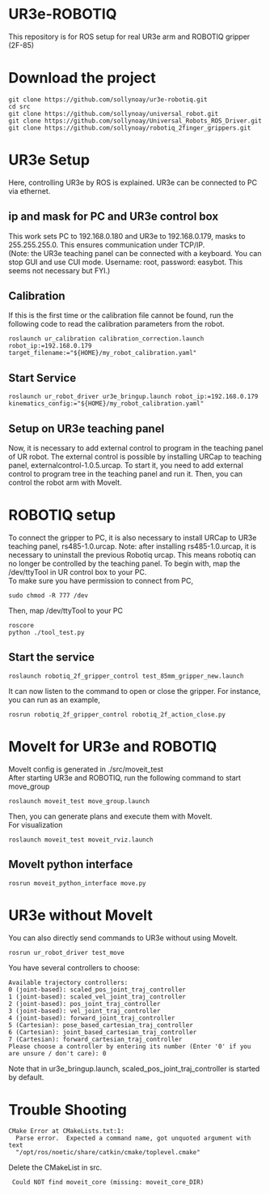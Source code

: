 # UR3e-ROBOTIQ
This repository is for ROS setup for real UR3e arm and ROBOTIQ gripper (2F-85)
# Download the project
```
git clone https://github.com/sollynoay/ur3e-robotiq.git
cd src
git clone https://github.com/sollynoay/universal_robot.git
git clone https://github.com/sollynoay/Universal_Robots_ROS_Driver.git
git clone https://github.com/sollynoay/robotiq_2finger_grippers.git
```
# UR3e Setup
Here, controlling UR3e by ROS is explained. UR3e can be connected to PC via ethernet.  
## ip and mask for PC and UR3e control box
This work sets PC to 192.168.0.180 and UR3e to 192.168.0.179, masks to 255.255.255.0. This ensures communication under TCP/IP.  
(Note: the UR3e teaching panel can be connected with a keyboard. You can stop GUI and use CUI mode. Username: root, password: easybot. This seems not necessary but FYI.)
## Calibration
If this is the first time or the calibration file cannot be found, run the following code to read the calibration parameters from the robot. 
```
roslaunch ur_calibration calibration_correction.launch robot_ip:=192.168.0.179 target_filename:="${HOME}/my_robot_calibration.yaml"
```
## Start Service
```
roslaunch ur_robot_driver ur3e_bringup.launch robot_ip:=192.168.0.179 kinematics_config:="${HOME}/my_robot_calibration.yaml"
```
## Setup on UR3e teaching panel
Now, it is necessary to add external control to program in the teaching panel of UR robot. The external control is possible by installing URCap to teaching panel, externalcontrol-1.0.5.urcap. To start it, you need to add external control to program tree in the teaching panel and run it. Then, you can control the robot arm with MoveIt.

# ROBOTIQ setup
To connect the gripper to PC, it is also necessary to install URCap to UR3e teaching panel, rs485-1.0.urcap. Note: after installing rs485-1.0.urcap, it is necessary to uninstall the previous Robotiq urcap. This means robotiq can no longer be controlled by the teaching panel. To begin with, map the /dev/ttyTool in UR control box to your PC.  
To make sure you have permission to connect from PC,
```
sudo chmod -R 777 /dev
```
Then, map /dev/ttyTool to your PC  
```
roscore
python ./tool_test.py
```
## Start the service
```
roslaunch robotiq_2f_gripper_control test_85mm_gripper_new.launch
```
It can now listen to the command to open or close the gripper. For instance, you can run as an example,
```
rosrun robotiq_2f_gripper_control robotiq_2f_action_close.py 
```
# MoveIt for UR3e and ROBOTIQ
MoveIt config is generated in ./src/moveit_test  
After starting UR3e and ROBOTIQ, run the following command to start move_group
```
roslaunch moveit_test move_group.launch
```
Then, you can generate plans and execute them with MoveIt.  
For visualization
```
roslaunch moveit_test moveit_rviz.launch
```
## MoveIt python interface
```
rosrun moveit_python_interface move.py
```

# UR3e without MoveIt
You can also directly send commands to UR3e without using MoveIt.
```
rosrun ur_robot_driver test_move
```
You have several controllers to choose:
```
Available trajectory controllers:
0 (joint-based): scaled_pos_joint_traj_controller
1 (joint-based): scaled_vel_joint_traj_controller
2 (joint-based): pos_joint_traj_controller
3 (joint-based): vel_joint_traj_controller
4 (joint-based): forward_joint_traj_controller
5 (Cartesian): pose_based_cartesian_traj_controller
6 (Cartesian): joint_based_cartesian_traj_controller
7 (Cartesian): forward_cartesian_traj_controller
Please choose a controller by entering its number (Enter '0' if you are unsure / don't care): 0
```
Note that in ur3e_bringup.launch, scaled_pos_joint_traj_controller is started by default. 

# Trouble Shooting
```
CMake Error at CMakeLists.txt:1:
  Parse error.  Expected a command name, got unquoted argument with text
  "/opt/ros/noetic/share/catkin/cmake/toplevel.cmake"
```
Delete the CMakeList in src.  
```
 Could NOT find moveit_core (missing: moveit_core_DIR)
```






